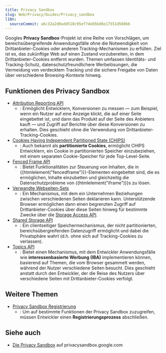 ```yaml
---
title: Privacy Sandbox
slug: Web/Privacy/Guides/Privacy_sandbox
l10n:
  sourceCommit: a6c32a2d0add510c95ef74e85bd8e17551d508b6
---
```


Googles **Privacy Sandbox**-Projekt ist eine Reihe von Vorschlägen, um bereichsübergreifende Anwendungsfälle ohne die Notwendigkeit von Drittanbieter-Cookies oder anderen Tracking-Mechanismen zu erfüllen. Ziel ist es, das zukünftige Web auf einen Zustand vorzubereiten, in dem Drittanbieter-Cookies entfernt wurden. Themen umfassen Identitäts- und Tracking-Schutz, datenschutzfreundlichere Werbelösungen, die Vermeidung von verdecktem Tracking und die sichere Freigabe von Daten über verschiedene Browsing-Kontexte hinweg.

## Funktionen des Privacy Sandbox

- [Attribution Reporting API](/de/docs/Web/API/Attribution_Reporting_API)
  - : Ermöglicht Entwicklern, Konversionen zu messen — zum Beispiel, wenn ein Nutzer auf eine Anzeige klickt, die auf einer Seite eingebettet ist, und dann das Produkt auf der Seite des Anbieters kauft — und Zugriff auf Berichte über diese Konversionen zu erhalten. Dies geschieht ohne die Verwendung von Drittanbieter-Tracking-Cookies.
- [Cookies Having Independent Partitioned State (CHIPS)](/de/docs/Web/Privacy/Guides/Privacy_sandbox/Partitioned_cookies)
  - : Auch bekannt als **partitionierte Cookies**, ermöglicht CHIPS Entwicklern, ein Cookie in partitionierten Speicher einzubeziehen, mit einem separaten Cookie-Speicher für jede Top-Level-Seite.
- [Fenced Frame API](/de/docs/Web/API/Fenced_frame_API)
  - : Bietet Funktionalitäten zur Steuerung von Inhalten, die in {{htmlelement("fencedframe")}}-Elementen eingebettet sind, die es ermöglichen, Inhalte einzubetten und gleichzeitig die Datenschutzprobleme von {{htmlelement("iframe")}}s zu lösen.
- [Verwandte Webseiten-Sets](/de/docs/Web/API/Storage_Access_API/Related_website_sets)
  - : Ein Mechanismus, mit dem ein Unternehmen Beziehungen zwischen verschiedenen Seiten deklarieren kann. Unterstützende Browser ermöglichen dann einen begrenzten Zugriff auf Drittanbieter-Cookies über diese Seiten hinweg für bestimmte Zwecke über die [Storage Access API](/de/docs/Web/API/Storage_Access_API).
- [Shared Storage API](/de/docs/Web/API/Shared_Storage_API)
  - : Ein clientseitiger Speichermechanismus, der nicht partitionierten, bereichsübergreifenden Datenzugriff ermöglicht und dabei die Privatsphäre wahrt (d.h. ohne sich auf Tracking-Cookies zu verlassen).
- [Topics API](/de/docs/Web/API/Topics_API)
  - : Bietet einen Mechanismus, mit dem Entwickler Anwendungsfälle wie **interessenbasierte Werbung (IBA)** implementieren können, basierend auf Themen, die vom Browser gesammelt werden, während der Nutzer verschiedene Seiten besucht. Dies geschieht anstatt durch den Entwickler, der die Reise des Nutzers über verschiedene Seiten mit Drittanbieter-Cookies verfolgt.

## Weitere Themen

- [Privacy Sandbox Registrierung](/de/docs/Web/Privacy/Guides/Privacy_sandbox/Enrollment)
  - : Um auf bestimmte Funktionen der Privacy Sandbox zuzugreifen, müssen Entwickler einen **Registrierungsprozess** abschließen.

## Siehe auch

- [Die Privacy Sandbox](https://privacysandbox.google.com/) auf privacysandbox.google.com
